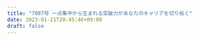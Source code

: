 ```yaml
---
title: "7087号 一点集中から生まれる突破力があなたのキャリアを切り拓く"
date: 2023-01-21T20:45:46+09:00
draft: false
---
```


```
```

```
```
